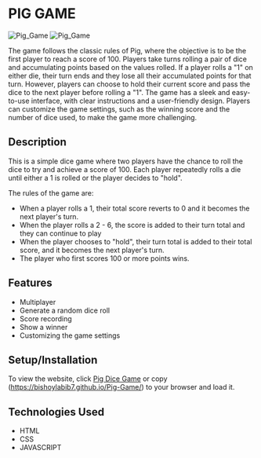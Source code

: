 # PIG GAME

![Pig_Game](https://raw.githubusercontent.com/BishoyLabib7/Pig-Game/main/images/Pig-Game%201.jpg)
![Pig_Game](https://raw.githubusercontent.com/BishoyLabib7/Pig-Game/main/images/Pig-Game%202.jpg)

The game follows the classic rules of Pig, where the objective is to be the first player to reach a score of 100.
Players take turns rolling a pair of dice and accumulating points based on the values rolled. If a player rolls a "1" on either die, their turn ends and they lose all their accumulated points for that turn. However, players can choose to hold their current score and pass the dice to the next player before rolling a "1".
The game has a sleek and easy-to-use interface, with clear instructions and a user-friendly design. Players can customize the game settings, such as the winning score and the number of dice used, to make the game more challenging.

## Description

This is a simple dice game where two players have the chance to roll the dice to try and achieve a score of 100. Each player repeatedly rolls a die until either a 1 is rolled or the player decides to "hold".

The rules of the game are:

- When a player rolls a 1, their total score reverts to 0 and it becomes the next player's turn.
- When the player rolls a 2 - 6, the score is added to their turn total and they can continue to play
- When the player chooses to "hold", their turn total is added to their total score, and it becomes the next player's turn.
- The player who first scores 100 or more points wins.

## Features

- Multiplayer
- Generate a random dice roll
- Score recording
- Show a winner
- Customizing the game settings

## Setup/Installation

To view the website, click [Pig Dice Game](https://bishoylabib7.github.io/Pig-Game/) or copy (https://bishoylabib7.github.io/Pig-Game/) to your browser and load it.

## Technologies Used

- HTML
- CSS
- JAVASCRIPT
